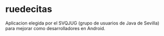 ruedecitas
==========

Aplicacion elegida por el SVQJUG (grupo de usuarios de Java de Sevilla) para mejorar como desarrolladores en Android.
